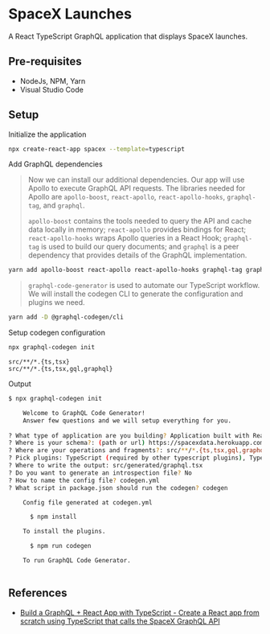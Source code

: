 # SpaceX Launches

A React TypeScript GraphQL application that displays SpaceX launches.

## Pre-requisites

- NodeJs, NPM, Yarn
- Visual Studio Code

## Setup

Initialize the application

```sh
npx create-react-app spacex --template=typescript
```

Add GraphQL dependencies

> Now we can install our additional dependencies. Our app will use Apollo to execute GraphQL API requests.  The libraries needed for Apollo are `apollo-boost`, `react-apollo`, `react-apollo-hooks`, `graphql-tag`, and `graphql`.
>
> `apollo-boost` contains the tools needed to query the API and cache data locally in memory; `react-apollo` provides bindings for React; `react-apollo-hooks` wraps Apollo queries in a React Hook; `graphql-tag` is used to build our query documents; and `graphql` is a peer dependency that provides details of the GraphQL implementation.

```sh
yarn add apollo-boost react-apollo react-apollo-hooks graphql-tag graphql
```

> `graphql-code-generator` is used to automate our TypeScript workflow. We will install the codegen CLI to generate the configuration and plugins we need.

```sh
yarn add -D @graphql-codegen/cli
```

Setup codegen configuration

```sh
npx graphql-codegen init
```

```
src/**/*.{ts,tsx}
src/**/*.{ts,tsx,gql,graphql}
```

Output

```sh
$ npx graphql-codegen init

    Welcome to GraphQL Code Generator!
    Answer few questions and we will setup everything for you.
  
? What type of application are you building? Application built with React
? Where is your schema?: (path or url) https://spacexdata.herokuapp.com/graphql
? Where are your operations and fragments?: src/**/*.{ts,tsx,gql,graphql}
? Pick plugins: TypeScript (required by other typescript plugins), TypeScript Operations (operations and fragments), TypeScript React Apollo (typed components and HOCs)
? Where to write the output: src/generated/graphql.tsx
? Do you want to generate an introspection file? No
? How to name the config file? codegen.yml
? What script in package.json should run the codegen? codegen

    Config file generated at codegen.yml

      $ npm install

    To install the plugins.

      $ npm run codegen

    To run GraphQL Code Generator.
  


```

## References

- [Build a GraphQL + React App with TypeScript - Create a React app from scratch using TypeScript that calls the SpaceX GraphQL API](https://levelup.gitconnected.com/build-a-graphql-react-app-with-typescript-9661f908b26)
